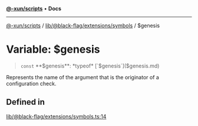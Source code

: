 [**@-xun/scripts**](../../../../../README.md) • **Docs**

***

[@-xun/scripts](../../../../../README.md) / [lib/@black-flag/extensions/symbols](../README.md) / $genesis

# Variable: $genesis

> `const` **$genesis**: *typeof* [`$genesis`]($genesis.md)

Represents the name of the argument that is the originator of a configuration
check.

## Defined in

[lib/@black-flag/extensions/symbols.ts:14](https://github.com/Xunnamius/xscripts/blob/4fd96d6123f1ac889c89848efd750e2454f43e43/lib/@black-flag/extensions/symbols.ts#L14)
